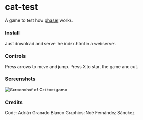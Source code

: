 # cat-test
A game to test how [phaser](https://github.com/photonstorm/phaser) works.

### Install
Just download and serve the index.html in a webserver.

### Controls
Press arrows to move and jump.
Press X to start the game and cut.

### Screenshots
![Screenshof of Cat test game](https://i.ibb.co/YDLPjnt/capture3.png)

### Credits
Code: Adrián Granado Blanco
Graphics: Noé Fernández Sánchez